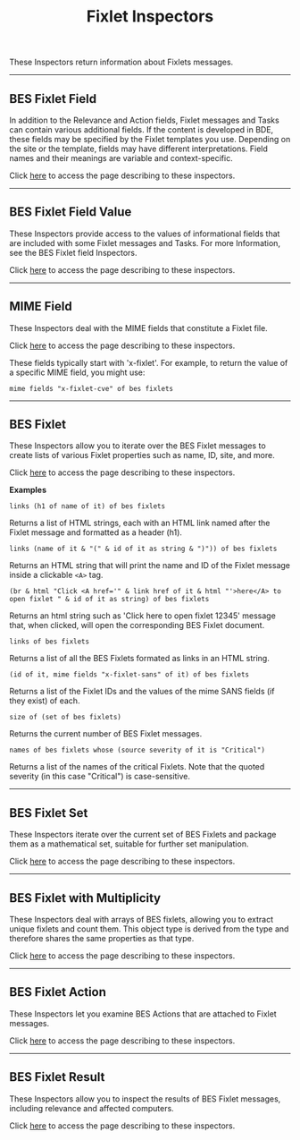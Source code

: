 ﻿---
title: Fixlet Inspectors
---

These Inspectors return information about Fixlets messages.

---

## BES Fixlet Field

In addition to the Relevance and Action fields, Fixlet messages and Tasks can contain various additional fields. 
If the content is developed in BDE, these fields may be specified by the Fixlet templates you use. 
Depending on the site or the template, fields may have different interpretations.
Field names and their meanings are variable and context-specific.

Click [here](/relevance/reference/bes-fixlet-field.html) to access the page describing to these inspectors.

---

## BES Fixlet Field Value

These Inspectors provide access to the values of informational fields that are included with some Fixlet messages and Tasks. 
For more Information, see the BES Fixlet field Inspectors.

Click [here](/relevance/reference/bes-fixlet-field-value.html) to access the page describing to these inspectors.

---

## MIME Field

These Inspectors deal with the MIME fields that constitute a Fixlet file.

Click [here](/relevance/reference/mime-field.html) to access the page describing to these inspectors.

These fields typically start with 'x-fixlet'. For example, to return the value of a specific MIME field, you might use:

```relevance
mime fields "x-fixlet-cve" of bes fixlets
```

---

## BES Fixlet

These Inspectors allow you to iterate over the BES Fixlet messages to create lists of various Fixlet properties such as name, ID, site, and more.

Click [here](/relevance/reference/bes-fixlet.html) to access the page describing to these inspectors.

**Examples**

```relevance
links (h1 of name of it) of bes fixlets 
```

Returns a list of HTML strings, each with an HTML link named after the Fixlet message and formatted as a header (h1).

```relevance
links (name of it & "(" & id of it as string & ")")) of bes fixlets
```

Returns an HTML string that will print the name and ID of the Fixlet message inside a clickable `<A>` tag.

```relevance
(br & html "Click <A href='" & link href of it & html "'>here</A> to open fixlet " & id of it as string) of bes fixlets 
```

Returns an html string such as 'Click here to open fixlet 12345' message that, when clicked, will open the corresponding BES Fixlet document.

```relevance
links of bes fixlets 
```

Returns a list of all the BES Fixlets formated as links in an HTML string.

```relevance
(id of it, mime fields "x-fixlet-sans" of it) of bes fixlets
```

Returns a list of the Fixlet IDs and the values of the mime SANS fields (if they exist) of each.

```relevance
size of (set of bes fixlets)
```

Returns the current number of BES Fixlet messages.

```relevance
names of bes fixlets whose (source severity of it is "Critical") 
```

Returns a list of the names of the critical Fixlets. Note that the quoted severity (in this case "Critical") is case-sensitive.

---

## BES Fixlet Set

These Inspectors iterate over the current set of BES Fixlets and package them as a mathematical set, suitable for further set manipulation.

Click [here](/relevance/reference/bes-fixlet-set.html) to access the page describing to these inspectors.

---

## BES Fixlet with Multiplicity

These Inspectors deal with arrays of BES fixlets, allowing you to extract unique fixlets and count them.
This object type is derived from the <bes fixlet> type and therefore shares the same properties as that type.

Click [here](/relevance/reference/bes-fixlet-with-multiplicity.html) to access the page describing to these inspectors.

---

## BES Fixlet Action

These Inspectors let you examine BES Actions that are attached to Fixlet messages.

Click [here](/relevance/reference/bes-fixlet-action.html) to access the page describing to these inspectors.

---

## BES Fixlet Result

These Inspectors allow you to inspect the results of BES Fixlet messages, including relevance and affected computers.

Click [here](/relevance/reference/bes-result.html) to access the page describing to these inspectors.

